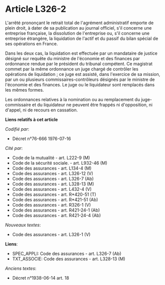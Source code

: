 # Article L326-2

L'arrêté prononçant le retrait total de l'agrément administratif emporte de plein droit, à dater de sa publication au journal
officiel, s'il concerne une entreprise française, la dissolution de l'entreprise ou, s'il concerne une entreprise étrangère,
la liquidation de l'actif et du passif du bilan spécial de ses opérations en France.

Dans les deux cas, la liquidation est effectuée par un mandataire de justice désigné sur requête du ministre de l'économie et
des finances par ordonnance rendue par le président du tribunal compétent. Ce magistrat commet par la même ordonnance un juge
chargé de contrôler les opérations de liquidation ; ce juge est assisté, dans l'exercice de sa mission, par un ou plusieurs
commissaires-contrôleurs désignés par le ministre de l'économie et des finances. Le juge ou le liquidateur sont remplacés
dans les mêmes formes.

Les ordonnances relatives à la nomination ou au remplacement du juge-commissaire et du liquidateur ne peuvent être frappés ni
d'opposition, ni d'appel, ni de recours en cassation.

**Liens relatifs à cet article**

_Codifié par_:

  - Décret n°76-666 1976-07-16

_Cité par_:

  - Code de la mutualité - art. L222-9 (M)
  - Code de la sécurité sociale. - art. L932-46 (M)
  - Code des assurances - art. L134-4 (M)
  - Code des assurances - art. L326-12 (V)
  - Code des assurances - art. L326-7 (Ab)
  - Code des assurances - art. L328-13 (M)
  - Code des assurances - art. L432-4 (V)
  - Code des assurances - art. R*420-51 (T)
  - Code des assurances - art. R*421-51 (Ab)
  - Code des assurances - art. R326-1 (V)
  - Code des assurances - art. R421-24-1 (Ab)
  - Code des assurances - art. R421-24-4 (Ab)

_Nouveaux textes_:

  - Code des assurances - art. L326-1 (V)

**Liens**:

  - SPEC_APPLI: Code des assurances - art. L326-7 (Ab)
  - TXT_ASSOCIE: Code des assurances - art. L328-13 (M)

_Anciens textes_:

  - Décret n°1938-06-14 art. 18
